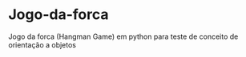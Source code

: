 # Jogo-da-forca
Jogo da forca (Hangman Game) em python para teste de conceito de orientação a objetos
